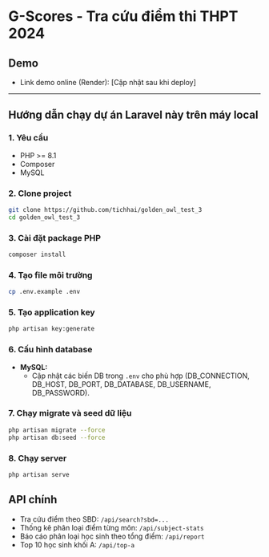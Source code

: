 
# G-Scores - Tra cứu điểm thi THPT 2024

## Demo
- Link demo online (Render): [Cập nhật sau khi deploy]

---

## Hướng dẫn chạy dự án Laravel này trên máy local

### 1. Yêu cầu
- PHP >= 8.1
- Composer
- MySQL

### 2. Clone project
```bash
git clone https://github.com/tichhai/golden_owl_test_3
cd golden_owl_test_3
```

### 3. Cài đặt package PHP
```bash
composer install
```

### 4. Tạo file môi trường
```bash
cp .env.example .env
```

### 5. Tạo application key
```bash
php artisan key:generate
```

### 6. Cấu hình database
- **MySQL:**
  - Cập nhật các biến DB trong `.env` cho phù hợp (DB_CONNECTION, DB_HOST, DB_PORT, DB_DATABASE, DB_USERNAME, DB_PASSWORD).

### 7. Chạy migrate và seed dữ liệu
```bash
php artisan migrate --force
php artisan db:seed --force
```

### 8. Chạy server
```bash
php artisan serve
```
## API chính
- Tra cứu điểm theo SBD: `/api/search?sbd=...`
- Thống kê phân loại điểm từng môn: `/api/subject-stats`
- Báo cáo phân loại học sinh theo tổng điểm: `/api/report`
- Top 10 học sinh khối A: `/api/top-a`
